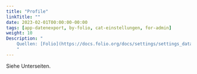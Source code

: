 ```yaml
---
title: "Profile"
linkTitle: ""
date: 2023-02-01T00:00:00-00:00
tags: [app-datenexport, by-folio, cat-einstellungen, for-admin]
weight: 10
Description: "
    Quellen: [Folio](https://docs.folio.org/docs/settings/settings_data_export/settings_data_export/#settings--data-export--job-profiles) & [GBV](https://info.gbv.de/display/FOLIOGBVEXTERN/Einstellungen+(Datenexport):+Profile)
    "
---
```


Siehe Unterseiten.
